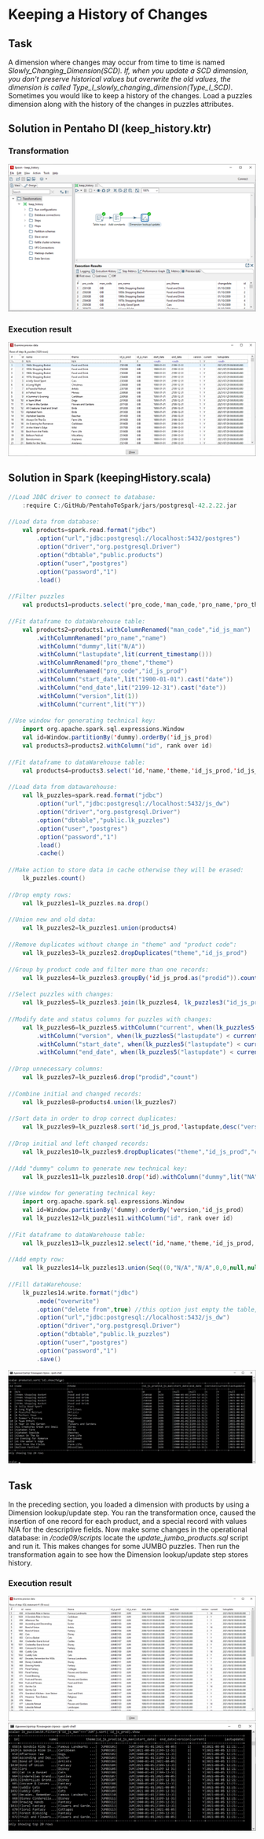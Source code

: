 # Keeping a History of Changes
## Task
A dimension where changes may occur from time to time is named __Slowly_Changing_Dimension_(SCD)__. If, when you update a SCD dimension, you don't preserve historical values but overwrite the old values, the dimension is called __Type_I_slowly_changing_dimension_(Type_I_SCD)__. Sometimes you would like to keep a history of the changes. Load a puzzles dimension along with the history of the changes in puzzles attributes.
## Solution in Pentaho DI (keep_history.ktr)
### Transformation
![img](https://github.com/shumasey/PentahoToSpark/blob/main/Screenshots/KeepingHistoryPDItransf.png)
### Execution result
![img](https://github.com/shumasey/PentahoToSpark/blob/main/Screenshots/KeepingHistoryPDI.png)
## Solution in Spark (keepingHistory.scala)
```scala
//Load JDBC driver to connect to database:
	:require C:/GitHub/PentahoToSpark/jars/postgresql-42.2.22.jar

//Load data from database:
	val products=spark.read.format("jdbc")
		.option("url","jdbc:postgresql://localhost:5432/postgres")
		.option("driver","org.postgresql.Driver")
		.option("dbtable","public.products")
		.option("user","postgres")
		.option("password","1")
		.load()
		
//Filter puzzles
	val products1=products.select('pro_code,'man_code,'pro_name,'pro_theme).filter(col("pro_type").contains("PUZZLE"))

//Fit dataframe to dataWarehouse table:
	val products2=products1.withColumnRenamed("man_code","id_js_man")
		.withColumnRenamed("pro_name","name")
		.withColumn("dummy",lit("N/A"))
		.withColumn("lastupdate",lit(current_timestamp()))
		.withColumnRenamed("pro_theme","theme")
		.withColumnRenamed("pro_code","id_js_prod")
		.withColumn("start_date",lit("1900-01-01").cast("date"))
		.withColumn("end_date",lit("2199-12-31").cast("date"))
		.withColumn("version",lit(1))
		.withColumn("current",lit("Y"))
		
//Use window for generating technical key:
	import org.apache.spark.sql.expressions.Window
	val id=Window.partitionBy('dummy).orderBy('id_js_prod)
	val products3=products2.withColumn("id", rank over id)

//Fit dataframe to dataWarehouse table:
	val products4=products3.select('id,'name,'theme,'id_js_prod,'id_js_man,'start_date,'end_date,'version,'current,'lastupdate)

//Load data from datawarehouse:
	val lk_puzzles=spark.read.format("jdbc")
		.option("url","jdbc:postgresql://localhost:5432/js_dw")
		.option("driver","org.postgresql.Driver")
		.option("dbtable","public.lk_puzzles")
		.option("user","postgres")
		.option("password","1")
		.load()
		.cache()
		
//Make action to store data in cache otherwise they will be erased:
	lk_puzzles.count()

//Drop empty rows:
	val lk_puzzles1=lk_puzzles.na.drop()

//Union new and old data:
	val lk_puzzles2=lk_puzzles1.union(products4)

//Remove duplicates without change in "theme" and "product code":
	val lk_puzzles3=lk_puzzles2.dropDuplicates("theme","id_js_prod")

//Group by product code and filter more than one records:
	val lk_puzzles4=lk_puzzles3.groupBy('id_js_prod.as("prodid")).count().filter("count > 1")

//Select puzzles with changes:
	val lk_puzzles5=lk_puzzles3.join(lk_puzzles4, lk_puzzles3("id_js_prod") === lk_puzzles4("prodid"),"inner")

//Modify date and status columns for puzzles with changes:
	val lk_puzzles6=lk_puzzles5.withColumn("current", when(lk_puzzles5("lastupdate") < current_timestamp(), "N").otherwise("Y"))
		.withColumn("version", when(lk_puzzles5("lastupdate") < current_timestamp(), $"version").otherwise($"version"+1))
		.withColumn("start_date", when(lk_puzzles5("lastupdate") < current_timestamp(), $"start_date").otherwise(current_date()))
		.withColumn("end_date", when(lk_puzzles5("lastupdate") < current_timestamp(), current_date()).otherwise($"end_date"))

//Drop unnecessary columns:
	val lk_puzzles7=lk_puzzles6.drop("prodid","count")

//Combine initial and changed records:
	val lk_puzzles8=products4.union(lk_puzzles7)

//Sort data in order to drop correct duplicates:
	val lk_puzzles9=lk_puzzles8.sort('id_js_prod,'lastupdate,desc("version"))

//Drop initial and left changed records:
	val lk_puzzles10=lk_puzzles9.dropDuplicates("theme","id_js_prod","current")

//Add "dummy" column to generate new technical key:
	val lk_puzzles11=lk_puzzles10.drop('id).withColumn("dummy",lit("NA"))

//Use window for generating technical key:
	import org.apache.spark.sql.expressions.Window
	val id=Window.partitionBy('dummy).orderBy('version,'id_js_prod)
	val lk_puzzles12=lk_puzzles11.withColumn("id", rank over id)

//Fit dataframe to dataWarehouse table:
	val lk_puzzles13=lk_puzzles12.select('id,'name,'theme,'id_js_prod,'id_js_man,'start_date,'end_date,'version,'current,'lastupdate)

//Add empty row:
	val lk_puzzles14=lk_puzzles13.union(Seq((0,"N/A","N/A",0,0,null,null,1,"Y",null)).toDF)

//Fill dataWarehouse:
	lk_puzzles14.write.format("jdbc")
		.mode("overwrite")
		.option("delete from",true)	//this option just empty the table, otherwise new table will be created
		.option("url","jdbc:postgresql://localhost:5432/js_dw")
		.option("driver","org.postgresql.Driver")
		.option("dbtable","public.lk_puzzles")
		.option("user","postgres")
		.option("password","1")
		.save()
```
![img](https://github.com/shumasey/PentahoToSpark/blob/main/Screenshots/KeepingHistorySpark.png)
## Task
In the preceding section, you loaded a dimension with products by using a Dimension lookup/update step. You ran the transformation once, caused the insertion of one record for each product, and a special record with values N/A for the descriptive fields. Now make some changes in the operational database: in _/code09/scripts_ locate the _update_jumbo_products.sql_ script and run it. This makes changes for some JUMBO puzzles. Then run the transformation again to see how the Dimension lookup/update step stores history.
### Execution result
![img](https://github.com/shumasey/PentahoToSpark/blob/main/Screenshots/KeepingHistoryPDI_updated.png)
![img](https://github.com/shumasey/PentahoToSpark/blob/main/Screenshots/KeepingHistorySpark_updated.png)
